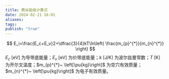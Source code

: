 ```yaml
---
title: 费米能级计算式
date: 2024-02-21 16:01
aliases: 
tags: 
publish: "true"
---
```

$$
E_i=\frac{E_c+E_v}2+\dfrac{3}{4}kT\ln\left( \frac{m_{p}^{*}}{m_{n}^{*}} \right) 
$$
$E_{c}~ \left[ \mathrm{eV} \right]$ 为导带底能量；$E_{v}~ \left[ \mathrm{eV} \right]$ 为价带底能量；$k~ \left[ \mathrm{J/K} \right]$ 为波尔兹曼常数；$T~ \left[ \mathrm{K} \right]$ 为开尔文温度；$m_{p}^{*}~ \left[\pu{kg}\right]$ 为空穴有效质量；$m_{n}^{*}~ \left[\pu{kg}\right]$ 为电子有效质量。
